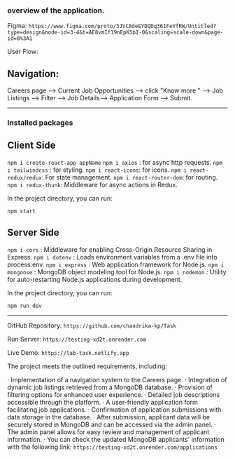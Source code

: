 
### overview of the application.

Figma:  `https://www.figma.com/proto/3JVC8deEYDQDq361FeYfRW/Untitled?type=design&node-id=3-4&t=AE8vmIf19nEpK5bI-0&scaling=scale-down&page-id=0%3A1`

User Flow:

## Navigation: 
Careers page --> Current Job Opportunities --> click "Know more " --> 
Job Listings --> Filter --> Job Details--> Application Form --> Submit.

------------------------------------------------------------------------------------
### Installed packages
## Client Side
`npm i create-react-app appName`
`npm i axios` : for async http requests.
`npm i tailwindcss` : for styling.
`npm i react-icons`: for icons.
`npm i react-redux/redux`: For state management.
`npm i react-router-dom`: for routing.
`npm i redux-thunk`: Middleware for async actions in Redux.


In the project directory, you can run:

 `npm start`


## Server Side

`npm i cors` : Middleware for enabling Cross-Origin Resource Sharing in Express.
`npm i dotenv` : Loads environment variables from a .env file into process.env.
`npm i express` : Web application framework for Node.js.
`npm i mongoose` : MongoDB object modeling tool for Node.js.
`npm i nodemon` : Utility for auto-restarting Node.js applications during development.

In the project directory, you can run:

`npm run dev`

---------------------------------------------------------------------------------------------

GitHub Repository: `https://github.com/chandrika-kp/Task`

Run Server: `https://testing-xd2t.onrender.com`

Live Demo: `https://lab-task.netlify.app`

The project meets the outlined requirements, including:

·  Implementation of a navigation system to the Careers page.
·  Integration of dynamic job listings retrieved from a MongoDB database.
·  Provision of filtering options for enhanced user experience.
·  Detailed job descriptions accessible through the platform.
·  A user-friendly application form facilitating job applications.
·  Confirmation of application submissions with data storage in the database.
·  After submission, applicant data will be securely stored in MongoDB and can be accessed via the admin panel.
·  The admin panel allows for easy review and management of applicant information.
·  You can check the updated MongoDB applicants' information with the following link: 
    `https://testing-xd2t.onrender.com/applications`